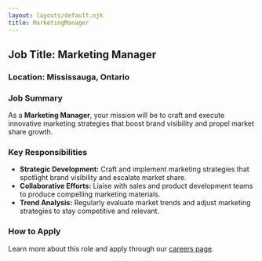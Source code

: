 ```yaml
---
layout: layouts/default.njk
title: MarketingManager
---
```

## Job Title: **Marketing Manager**

### Location: **Mississauga, Ontario**

### Job Summary
As a **Marketing Manager**, your mission will be to craft and execute innovative marketing strategies that boost brand visibility and propel market share growth.

### Key Responsibilities
- **Strategic Development:** Craft and implement marketing strategies that spotlight brand visibility and escalate market share.
- **Collaborative Efforts:** Liaise with sales and product development teams to produce compelling marketing materials.
- **Trend Analysis:** Regularly evaluate market trends and adjust marketing strategies to stay competitive and relevant.

### How to Apply  
Learn more about this role and apply through our [careers page](../Jobs/MarketingManager).
